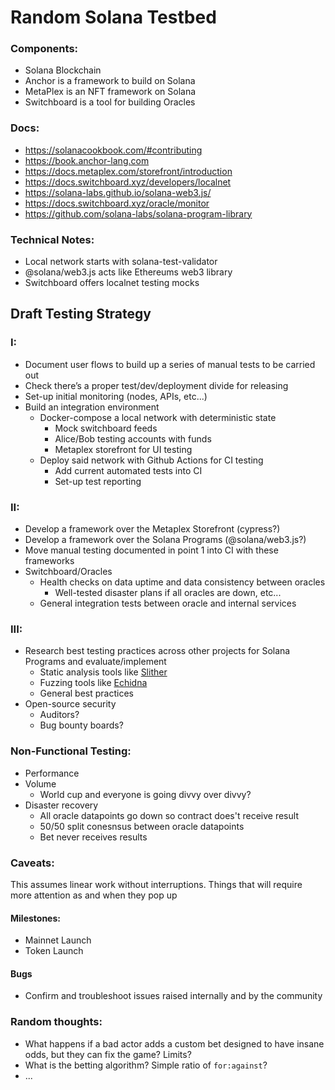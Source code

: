 # Random Solana Testbed

### Components: 
- Solana Blockchain
- Anchor is a framework to build on Solana
- MetaPlex is an NFT framework on Solana
- Switchboard is a tool for building Oracles

### Docs: 
- https://solanacookbook.com/#contributing
- https://book.anchor-lang.com
- https://docs.metaplex.com/storefront/introduction
- https://docs.switchboard.xyz/developers/localnet
- https://solana-labs.github.io/solana-web3.js/
- https://docs.switchboard.xyz/oracle/monitor
- https://github.com/solana-labs/solana-program-library

### Technical Notes:
- Local network starts with solana-test-validator
- @solana/web3.js acts like Ethereums web3 library
- Switchboard offers localnet testing mocks

## Draft Testing Strategy

### I: 
* Document user flows to build up a series of manual tests to be carried out
* Check there’s a proper test/dev/deployment divide for releasing
* Set-up initial monitoring (nodes, APIs, etc...) 
* Build an integration environment
    * Docker-compose a local network with deterministic state
        * Mock switchboard feeds
        * Alice/Bob testing accounts with funds
        * Metaplex storefront for UI testing
    * Deploy said network with Github Actions for CI testing
        * Add current automated tests into CI
        * Set-up test reporting

### II: 
* Develop a framework over the Metaplex Storefront (cypress?)
* Develop a framework over the Solana Programs (@solana/web3.js?)
* Move manual testing documented in point 1 into CI with these frameworks
* Switchboard/Oracles
   * Health checks on data uptime and data consistency between oracles
      * Well-tested disaster plans if all oracles are down, etc... 
   * General integration tests between oracle and internal services 

### III: 
* Research best testing practices across other projects for Solana Programs and evaluate/implement
   * Static analysis tools like [Slither](https://github.com/crytic/slither)
   * Fuzzing tools like [Echidna](https://github.com/crytic/echidna)
   * General best practices 
* Open-source security
   * Auditors? 
   * Bug bounty boards? 

### Non-Functional Testing:
* Performance
* Volume
   * World cup and everyone is going divvy over divvy? 
* Disaster recovery
   * All oracle datapoints go down so contract does't receive result
   * 50/50 split conesnsus between oracle datapoints 
   * Bet never receives results

### Caveats:
This assumes linear work without interruptions. Things that will require more attention as and when they pop up

#### Milestones: 
* Mainnet Launch
* Token Launch

#### Bugs
* Confirm and troubleshoot issues raised internally and by the community

### Random thoughts: 
* What happens if a bad actor adds a custom bet designed to have insane odds, but they can fix the game? Limits?
* What is the betting algorithm? Simple ratio of `for:against`?
* ...
